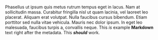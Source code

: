 <!---
title: Lorem Ipsum
icon: minecraft:golden_apple
--->
Phasellus ut ipsum quis metus rutrum tempus eget in lacus. Nam at sollicitudin massa. Curabitur fringilla nisl ut quam lacinia, vel laoreet leo placerat. Aliquam erat volutpat. Nulla faucibus cursus bibendum. Etiam porttitor sed nulla vitae vehicula. Mauris nec dolor ipsum. In eget leo malesuada, faucibus turpis a, convallis neque. 
This _is_ example **Markdown** text right after the metadata. This ***should*** work.